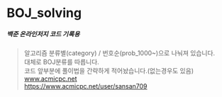 ﻿# BOJ_solving
##### 백준 온라인저지 코드 기록용<br>
>
> 알고리즘 분류별(category) /  번호순(prob_1000~)으로 나눠져 있습니다. <br>
> 대체로 BOJ분류를 따릅니다.<br>
> 코드 앞부분에 풀이법을 간략하게 적어놨습니다.(없는경우도 있음)<br>
> www.acmicpc.net<br>
> https://www.acmicpc.net/user/sansan709<br>
